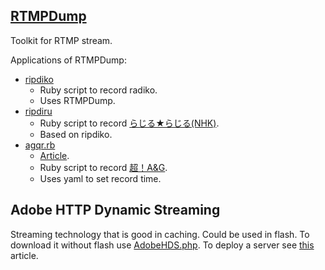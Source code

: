 ## [RTMPDump](https://rtmpdump.mplayerhq.hu/)
Toolkit for RTMP stream.

Applications of RTMPDump:
* [ripdiko](https://github.com/miyagawa/ripdiko)
  * Ruby script to record radiko.
  * Uses RTMPDump.
* [ripdiru](https://github.com/harupong/ripdiru)
  * Ruby script to record [らじる★らじる(NHK)](http://www3.nhk.or.jp/netradio/).
  * Based on ripdiko.
* [agqr.rb](https://gist.github.com/ybenjo/9904543)
  * [Article](http://yagays.github.io/blog/2014/04/01/agqr-recording-script/).
  * Ruby script to record [超！A&G](http://www.agqr.jp/).
  * Uses yaml to set record time.

## Adobe HTTP Dynamic Streaming
Streaming technology that is good in caching.
Could be used in flash.
To download it without flash use [AdobeHDS.php](https://github.com/K-S-V/Scripts/blob/master/AdobeHDS.php).
To deploy a server see [this](http://d.conma.me/entry/20100622/1277200563) article.
